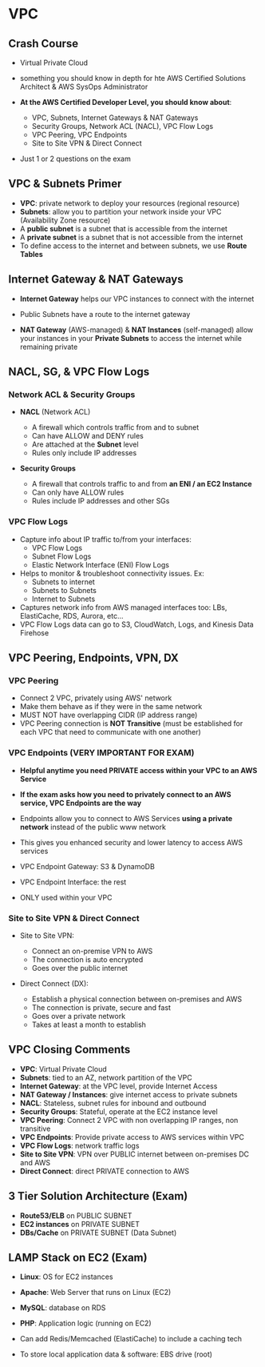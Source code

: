 # VPC

## Crash Course

- Virtual Private Cloud
- something you should know in depth for hte AWS Certified Solutions Architect & AWS SysOps Administrator

- **At the AWS Certified Developer Level, you should know about**:
    - VPC, Subnets, Internet Gateways & NAT Gateways
    - Security Groups, Network ACL (NACL), VPC Flow Logs
    - VPC Peering, VPC Endpoints
    - Site to Site VPN & Direct Connect

- Just 1 or 2 questions on the exam

## VPC & Subnets Primer

- **VPC**: private network to deploy your resources (regional resource)
- **Subnets**: allow you to partition your network inside your VPC (Availability Zone resource)
- A **public subnet** is a subnet that is accessible from the internet
- A **private subnet** is a subnet that is not accessible from the internet
- To define access to the internet and between subnets, we use **Route Tables**

## Internet Gateway & NAT Gateways

- **Internet Gateway** helps our VPC instances to connect with the internet
- Public Subnets have a route to the internet gateway

- **NAT Gateway** (AWS-managed) & **NAT Instances** (self-managed) allow your instances in your **Private Subnets** to access the internet while remaining private

## NACL, SG, & VPC Flow Logs

### Network ACL & Security Groups

- **NACL** (Network ACL)
    - A firewall which controls traffic from and to subnet
    - Can have ALLOW and DENY rules
    - Are attached at the **Subnet** level
    - Rules only include IP addresses

- **Security Groups**
    - A firewall that controls traffic to and from **an ENI / an EC2 Instance**
    - Can only have ALLOW rules
    - Rules include IP addresses and other SGs

### VPC Flow Logs

- Capture info about IP traffic to/from your interfaces:
    - VPC Flow Logs
    - Subnet Flow Logs
    - Elastic Network Interface (ENI) Flow Logs
- Helps to monitor & troubleshoot connectivity issues. Ex:
    - Subnets to internet
    - Subnets to Subnets
    - Internet to Subnets
- Captures network info from AWS managed interfaces too: LBs, ElastiCache, RDS, Aurora, etc...
- VPC Flow Logs data can go to S3, CloudWatch, Logs, and Kinesis Data Firehose

## VPC Peering, Endpoints, VPN, DX

### VPC Peering

- Connect 2 VPC, privately using AWS' network
- Make them behave as if they were in the same network
- MUST NOT have overlapping CIDR (IP address range)
- VPC Peering connection is **NOT Transitive** (must be established for each VPC that need to communicate with one another)

### VPC Endpoints (VERY IMPORTANT FOR EXAM)

- **Helpful anytime you need PRIVATE access within your VPC to an AWS Service**
- **If the exam asks how you need to privately connect to an AWS service, VPC Endpoints are the way**
- Endpoints allow you to connect to AWS Services **using a private network** instead of the public www network
- This gives you enhanced security and lower latency to access AWS services
- VPC Endpoint Gateway: S3 & DynamoDB
- VPC Endpoint Interface: the rest

- ONLY used within your VPC

### Site to Site VPN & Direct Connect

- Site to Site VPN:
    - Connect an on-premise VPN to AWS
    - The connection is auto encrypted
    - Goes over the public internet

- Direct Connect (DX):
    - Establish a physical connection between on-premises and AWS
    - The connection is private, secure and fast
    - Goes over a private network
    - Takes at least a month to establish

## VPC Closing Comments

- **VPC**: Virtual Private Cloud
- **Subnets**: tied to an AZ, network partition of the VPC
- **Internet Gateway**: at the VPC level, provide Internet Access
- **NAT Gateway / Instances**: give internet access to private subnets
- **NACL**: Stateless, subnet rules for inbound and outbound
- **Security Groups**: Stateful, operate at the EC2 instance level
- **VPC Peering**: Connect 2 VPC with non overlapping IP ranges, non transitive
- **VPC Endpoints**: Provide private access to AWS services within VPC
- **VPC Flow Logs**: network traffic logs
- **Site to Site VPN**: VPN over PUBLIC internet between on-premises DC and AWS
- **Direct Connect**: direct PRIVATE connection to AWS

## 3 Tier Solution Architecture (Exam)

- **Route53/ELB** on PUBLIC SUBNET
- **EC2 instances** on PRIVATE SUBNET
- **DBs/Cache** on PRIVATE SUBNET (Data Subnet)

## LAMP Stack on EC2 (Exam)

- **Linux**: OS for EC2 instances
- **Apache**: Web Server that runs on Linux (EC2)
- **MySQL**: database on RDS
- **PHP**: Application logic (running on EC2)

- Can add Redis/Memcached (ElastiCache) to include a caching tech
- To store local application data & software: EBS drive (root)